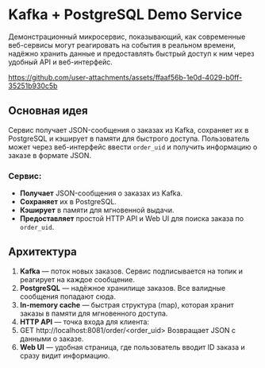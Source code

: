 # Kafka + PostgreSQL Demo Service

Демонстрационный микросервис, показывающий, как современные веб-сервисы могут реагировать на события в реальном времени, надёжно хранить данные и предоставлять быстрый доступ к ним через удобный API и веб-интерфейс.



https://github.com/user-attachments/assets/ffaaf56b-1e0d-4029-b0ff-35251b930c5b



## Основная идея

Сервис получает JSON-сообщения о заказах из Kafka, сохраняет их в PostgreSQL и кэширует в памяти для быстрого доступа. Пользователь может через веб-интерфейс ввести `order_uid` и получить информацию о заказе в формате JSON.

### Сервис:

- **Получает** JSON-сообщения о заказах из Kafka.
- **Сохраняет** их в PostgreSQL.
- **Кэширует** в памяти для мгновенной выдачи.
- **Предоставляет** простой HTTP API и Web UI для поиска заказа по `order_uid`.

## Архитектура

1. **Kafka** — поток новых заказов. Сервис подписывается на топик и реагирует на каждое сообщение.
2. **PostgreSQL** — надёжное хранилище заказов. Все валидные сообщения попадают сюда.
3. **In-memory cache** — быстрая структура (map), которая хранит заказы в памяти для мгновенного доступа.
4. **HTTP API** — точка входа для клиента:
5. GET http://localhost:8081/order/<order_uid> Возвращает JSON с данными о заказе.
6. **Web UI** — удобная страница, где пользователь вводит ID заказа и сразу видит информацию.

